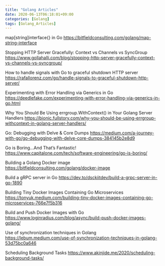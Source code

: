 ```yaml
---
title: "Golang Articles"
date: 2020-06-13T06:18:01+09:00
categories: [Golang]
tags: [Golang_Articles]
---
```


map[string]interface{} in Go
 https://bitfieldconsulting.com/golang/map-string-interface

Stopping HTTP Server Gracefully: Context vs Channels vs SyncGroup
 https://www.gollahalli.com/blog/stopping-http-server-gracefully-context-vs-channels-vs-syncgroup/

How to handle signals with Go to graceful shutdown HTTP server
 https://rafallorenz.com/go/handle-signals-to-graceful-shutdown-http-server/

Experimenting with Error Handling via Generics in Go
 https://deedlefake.com/experimenting-with-error-handling-via-generics-in-go.html

Why You Should Be Using errgroup.WithContext() in Your Golang Server Handlers
 https://bionic.fullstory.com/why-you-should-be-using-errgroup-withcontext-in-golang-server-handlers/

Go: Debugging with Delve & Core Dumps
 https://medium.com/a-journey-with-go/go-debugging-with-delve-core-dumps-384145b2e8d9

Go is Boring...And That’s Fantastic!
 https://www.capitalone.com/tech/software-engineering/go-is-boring/

Building a Golang Docker image
 https://bitfieldconsulting.com/golang/docker-image

Build a gRPC server in Go
 https://dev.to/dsckiitdev/build-a-grpc-server-in-go-1890

Building Tiny Docker Images Containing Go Microservices
 https://tonyuk.medium.com/building-tiny-docker-images-containing-go-microservices-766e7f5b316

Build and Push Docker Images with Go
 https://www.loginradius.com/blog/async/build-push-docker-images-golang/

Use of synchronization techniques in Golang
 https://lebum.medium.com/use-of-synchronization-techniques-in-golang-53d75bc0a646

Scheduling Background Tasks
 https://www.akinjide.me/2020/scheduling-background-tasks/